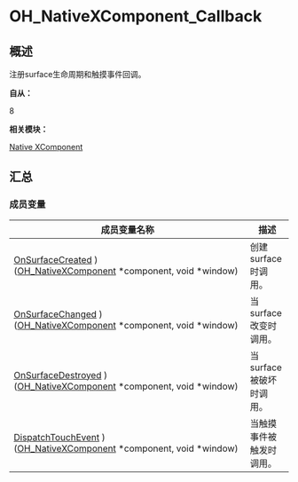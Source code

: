 # OH_NativeXComponent_Callback


## 概述

注册surface生命周期和触摸事件回调。

**自从：**

8

**相关模块：**

[Native XComponent](_o_h___native_x_component.md)


## 汇总


### 成员变量

  | 成员变量名称 | 描述 | 
| -------- | -------- |
| [OnSurfaceCreated](_o_h___native_x_component.md#onsurfacecreated)&nbsp;)([OH_NativeXComponent](_o_h___native_x_component.md#ohnativexcomponent)&nbsp;\*component,&nbsp;void&nbsp;\*window) | 创建surface时调用。 | 
| [OnSurfaceChanged](_o_h___native_x_component.md#onsurfacechanged)&nbsp;)([OH_NativeXComponent](_o_h___native_x_component.md#ohnativexcomponent)&nbsp;\*component,&nbsp;void&nbsp;\*window) | 当surface改变时调用。 | 
| [OnSurfaceDestroyed](_o_h___native_x_component.md#onsurfacedestroyed)&nbsp;)([OH_NativeXComponent](_o_h___native_x_component.md#ohnativexcomponent)&nbsp;\*component,&nbsp;void&nbsp;\*window) | 当surface被破坏时调用。 | 
| [DispatchTouchEvent](_o_h___native_x_component.md#dispatchtouchevent)&nbsp;)([OH_NativeXComponent](_o_h___native_x_component.md#ohnativexcomponent)&nbsp;\*component,&nbsp;void&nbsp;\*window) | 当触摸事件被触发时调用。 | 
